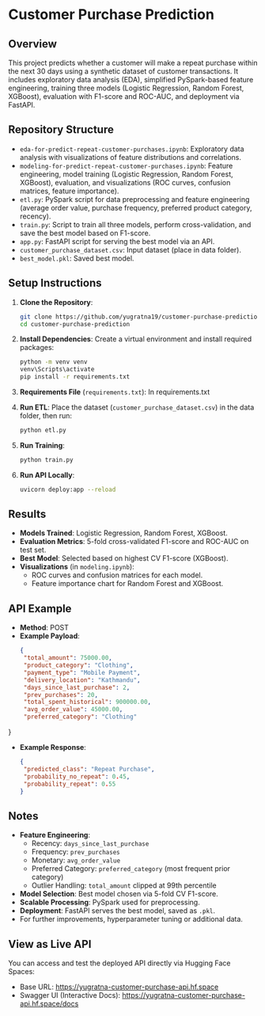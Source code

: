 # Customer Purchase Prediction

## Overview
This project predicts whether a customer will make a repeat purchase within the next 30 days using a synthetic dataset of customer transactions. It includes exploratory data analysis (EDA), simplified PySpark-based feature engineering, training three models (Logistic Regression, Random Forest, XGBoost), evaluation with F1-score and ROC-AUC, and deployment via FastAPI.

## Repository Structure
- `eda-for-predict-repeat-customer-purchases.ipynb`: Exploratory data analysis with visualizations of feature distributions and correlations.
- `modeling-for-predict-repeat-customer-purchases.ipynb`: Feature engineering, model training (Logistic Regression, Random Forest, XGBoost), evaluation, and visualizations (ROC curves, confusion matrices, feature importance).
- `etl.py`: PySpark script for data preprocessing and feature engineering (average order value, purchase frequency, preferred product category, recency).
- `train.py`: Script to train all three models, perform cross-validation, and save the best model based on F1-score.
- `app.py`: FastAPI script for serving the best model via an API.
- `customer_purchase_dataset.csv`: Input dataset (place in data folder).
- `best_model.pkl`: Saved best model.

## Setup Instructions
1. **Clone the Repository**:
   ```bash
   git clone https://github.com/yugratna19/customer-purchase-prediction.git
   cd customer-purchase-prediction
   ```

2. **Install Dependencies**:
   Create a virtual environment and install required packages:
   ```bash
   python -m venv venv
   venv\Scripts\activate
   pip install -r requirements.txt
   ```

3. **Requirements File** (`requirements.txt`):
   In requirements.txt

4. **Run ETL**:
   Place the dataset (`customer_purchase_dataset.csv`) in the data folder, then run:
   ```bash
   python etl.py
   ```

5. **Run Training**:
   ```bash
   python train.py
   ```

6. **Run API Locally**:
   ```bash
   uvicorn deploy:app --reload
   ```

## Results
- **Models Trained**: Logistic Regression, Random Forest, XGBoost.
- **Evaluation Metrics**: 5-fold cross-validated F1-score and ROC-AUC on test set.
- **Best Model**: Selected based on highest CV F1-score (XGBoost).
- **Visualizations** (in `modeling.ipynb`):
  - ROC curves and confusion matrices for each model.
  - Feature importance chart for Random Forest and XGBoost.

## API Example
- **Method**: POST
- **Example Payload**:
  ```json
  {
   "total_amount": 75000.00,
   "product_category": "Clothing",
   "payment_type": "Mobile Payment",
   "delivery_location": "Kathmandu",
   "days_since_last_purchase": 2,
   "prev_purchases": 20,
   "total_spent_historical": 900000.00,
   "avg_order_value": 45000.00,
   "preferred_category": "Clothing"
}

- **Example Response**:
  ```json
  {
   "predicted_class": "Repeat Purchase",
   "probability_no_repeat": 0.45,
   "probability_repeat": 0.55
  }
  ```

## Notes
- **Feature Engineering**:
  - Recency: `days_since_last_purchase`
  - Frequency: `prev_purchases`
  - Monetary: `avg_order_value`
  - Preferred Category: `preferred_category` (most frequent prior category)
  - Outlier Handling: `total_amount` clipped at 99th percentile
- **Model Selection**: Best model chosen via 5-fold CV F1-score.
- **Scalable Processing**: PySpark used for preprocessing.
- **Deployment**: FastAPI serves the best model, saved as `.pkl`.
- For further improvements, hyperparameter tuning or additional data.


## View as Live API
You can access and test the deployed API directly via Hugging Face Spaces:

- Base URL: https://yugratna-customer-purchase-api.hf.space
- Swagger UI (Interactive Docs): https://yugratna-customer-purchase-api.hf.space/docs
